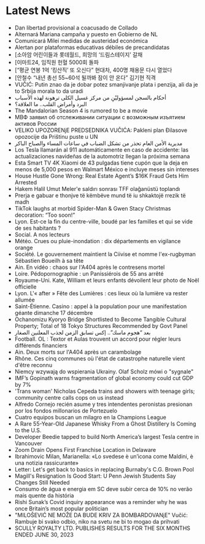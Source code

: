 # Latest News
-  Dan libertad provisional a coacusado de Collado
-  Alternará Mariana campaña y puesto en Gobierno de NL
-  Comunicará Milei medidas de austeridad económica
-  Alertan por plataformas educativas débiles de precandidatas
-  [소아암 어린이들과 롯데월드, 희망의 ‘드림스테이지’ 갈채
-  [이마트24, 임직원 헌혈 5000회 돌파
-  [“평균 연봉 1억 ‘킹산직’ 또 오신다” 현대차, 400명 채용문 다시 열었다
-  [안철수 “내년 총선 55~60석 될까봐 잠이 안 온다” 김기현 직격
-  VUČIĆ: Putin znao da je dobar potez smanjivanje plata i penzija, ali da je to Srbija morala to da uradi
-  أحكام بالسجن لمسؤوليْنِ من مركز غسيل الكلى ترهونة لهذه الأسباب
-  البرد وأمراض القلب.. ما العلاقة؟
-  The Mandalorian Season 4 is rumored to be a movie
-  МВФ заявил об отслеживании ситуации с возможным изъятием активов России
-  VELIKO UPOZORENjE PREDSEDNIKA VUČIĆA: Pakleni plan Đilasove opozocije da Prištinu puste u UN
-  مديرية الأمن العام تحذر من تشكل الضباب في ساعات المساء والصباح الباكر
-  Los Tesla llamarán al 911 automáticamente en caso de accidente: las actualizaciones navideñas de la automotriz llegan la próxima semana
-  Esta Smart TV 4K Xiaomi de 43 pulgadas tiene cupón que la deja en menos de 5,000 pesos en Walmart México e incluye meses sin intereses
-  House Hustle Gone Wrong: Real Estate Agent’s $16K Fraud Gets Him Arrested
-  Hakem Halil Umut Meler'e saldırı sonrası TFF olağanüstü toplandı
-  Prerja e gabuar e thonjve të këmbëve mund të iu shkaktojë rrezik të madh
-  TikTok laughs at morbid Spider-Man & Gwen Stacy Christmas decoration: “Too soon!”
-  Lyon. Est-ce la fin du centre-ville, boudé par les familles et qui se vide de ses habitants ?
-  Social. A nos lecteurs
-  Météo. Crues ou pluie-inondation : dix départements en vigilance orange
-  Société. Le gouvernement maintient la Ciivise et nomme l'ex-rugbyman Sébastien Boueilh à sa tête
-  Ain. En vidéo : chaos sur l'A404 après le contresens mortel
-  Loire. Pédopornographie : un Panissiérois de 55 ans arrêté
-  Royaume-Uni. Kate, William et leurs enfants dévoilent leur photo de Noël officielle
-  Lyon. L'« after » Fête des Lumières : ces lieux où la lumière va rester allumée
-  Saint-Étienne. Casino : appel à la population pour une manifestation géante dimanche 17 décembre
-  Ochanomizu Kyoryo Bridge Shortlisted to Become Tangible Cultural Property; Total of 18 Tokyo Structures Recommended by Govt Panel
-  بعد “هجوم ماسك”.. إكس تسابق الزمن لجذب المعلنين الصغار
-  Football. OL : Textor et Aulas trouvent un accord pour régler leurs différends financiers
-  Ain. Deux morts sur l'A404 après un carambolage
-  Rhône. Ces cinq communes où l'état de catastrophe naturelle vient d'être reconnu
-  Niemcy wzywają do wspierania Ukrainy. Olaf Scholz mówi o "sygnale"
-  IMF’s Gopinath warns fragmentation of global economy could cut GDP by 7%
-  'Trans woman' Nicholas Cepeda trains and showers with teenage girls; community centre calls cops on us instead
-  Alfredo Cornejo recién asume y tres intendentes peronistas presionan por los fondos millonarios de Portezuelo
-  Cuatro equipos buscan un milagro en la Champions League
-  A Rare 55-Year-Old Japanese Whisky From a Ghost Distillery Is Coming to the U.S.
-  Developer Beedie tapped to build North America’s largest Tesla centre in Vancouver
-  Zoom Drain Opens First Franchise Location in Delaware
-  Ibrahimovic Milan, Marianella: «Lo svedese è un’icona come Maldini, è una notizia rassicurante»
-  Letter: Let's get back to basics in replacing Burnaby's C.G. Brown Pool
-  Magill's Resignation Is Good Start: U Penn Jewish Students Say Changes Still Needed
-  Consumo de água e energia em SC deve subir cerca de 10% no verão mais quente da história
-  Rishi Sunak’s Covid inquiry appearance was a reminder why he was once Britain’s most popular politician
-  "MILOŠEVIĆ NE MOŽE DA BUDE KRIV ZA BOMBARDOVANjE" Vučić: Rambuje bi svako odbio, niko na svetu ne bi to mogao da prihvati
-  SCULLY ROYALTY LTD. PUBLISHES RESULTS FOR THE SIX MONTHS ENDED JUNE 30, 2023
